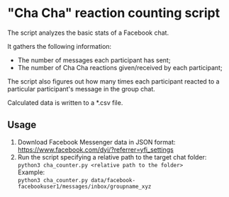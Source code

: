 # "Cha Cha" reaction counting script

The script analyzes the basic stats of a Facebook chat.

It gathers the following information:

* The number of messages each participant has sent;
* The number of Cha Cha reactions given/received by each participant;

The script also figures out how many times each participant reacted to a particular participant's message in the group chat.

Calculated data is written to a *.csv file.

## Usage

1. Download Facebook Messenger data in JSON format:  
https://www.facebook.com/dyi/?referrer=yfi_settings
2. Run the script specifying a relative path to the target chat folder:  
`python3 cha_counter.py <relative path to the folder>`  
Example:  
`python3 cha_counter.py data/facebook-facebookuser1/messages/inbox/groupname_xyz`
